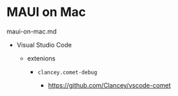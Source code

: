 # MAUI on Mac

maui-on-mac.md

*   Visual Studio Code

    *   extenions
    
        *   `clancey.comet-debug` 

            *   https://github.com/Clancey/vscode-comet
